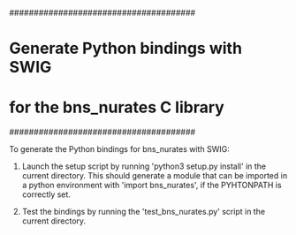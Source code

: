 ######################################
# Generate Python bindings with SWIG #
# for the bns_nurates C library      #
######################################

To generate the Python bindings for bns_nurates with SWIG:

1) Launch the setup script by running 'python3 setup.py install' in the current directory.
   This should generate a module that can be imported in a python environment with 'import
   bns_nurates', if the PYHTONPATH is correctly set.

2) Test the bindings by running the 'test_bns_nurates.py' script in the current directory.
